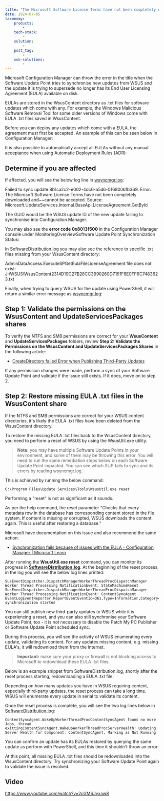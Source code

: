 ```yaml
---
title: "The Microsoft Software License Terms have not been completely downloaded and cannot be accepted"
date: 2024-07-05
taxonomy:
    products:
        - 
    tech-stack:
        - 
    solution:
        - 
    post_tag:
        - 
    sub-solutions:
        - 
---
```


Microsoft Configuration Manager can throw the error in the title when the Software Update Point tries to synchronise new updates from WSUS and the update it is trying to supersede no longer has its End User Licensing Agreement (EULA) available on disk.

EULAs are stored in the WsusContent directory as .txt files for software updates which come with any. For example, the Windows Malicious Software Removal Tool for some older versions of Windows come with EULA .txt files saved in WsusContent.

Before you can deploy any updates which come with a EULA, the agreement must first be accepted. An example of this can be seen below in Configuration Manager:

It is also possible to automatically accept all EULAs without any manual acceptance when using Automatic Deployment Rules (ADR):

## Determine if you are affected

If affected, you will see the below log line in [wsyncmgr.log](/collecting-log-files-for-patch-my-pc-support#publishing-service-logs):

Failed to sync update 8b1ca2c2-e002-4dc6-a5d6-0168006fb369. Error: The Microsoft Software License Terms have not been completely downloaded and~~cannot be accepted. Source: Microsoft.UpdateServices.Internal.BaseApi.LicenseAgreement.GetById

The GUID would be the WSUS update ID of the new update failing to synchronise into Configuration Manager.

You may also see the **error code 0x80131500** in the Configuration Manager console under MonitoringOverviewSoftware Update Point Synchronization Status:

In [SoftwareDistribution.log](/collecting-log-files-for-patch-my-pc-support#publishing-service-logs) you may also see the reference to specific .txt files missing from your WsusContent directory:

AdminDataAccess.ExecuteSPGetEulaFileLicenseAgreement file does not exist: J:\\WSUS\\WsusContent2314D19C27B28CC3990260D7191F6E0FF6C7483623.txt

Finally, when trying to query WSUS for the update using PowerShell, it will return a similar error message as [wsyncmgr.log](/collecting-log-files-for-patch-my-pc-support#publishing-service-logs):

## Step 1: Validate the permissions on the WsusContent and UpdateServicesPackages shares

To verify the NTFS and SMB permissions are correct for your **WsusContent** and **UpdateServicesPackages** folders, review **Step 2: Validate the Permissions on the WsusContent and UpdateServicesPackages Shares** in the following article:

- [CreateDirectory failed Error when Publishing Third-Party Updates](/an-error-occurred-while-publishing-an-update-to-wsus-createdirectory-failed)  
    

  
If any permission changes were made, perform a sync of your Software Update Point and validate if the issue still exists. If it does, move on to step 2. 

## Step 2: Restore missing EULA .txt files in the WsusContent share

If the NTFS and SMB permissions are correct for your WSUS content directories, it's likely the EULA .txt files have been deleted from the WsusContent directory.

To restore the missing EULA .txt files back to the WsusContent directory, you need to perform a reset of WSUS by using the WsusUtil.exe utility.

> **Note:** you may have multiple Software Update Points in your environment, and some of them may be throwing this error. You will need to run the same remediation steps below on each Software Update Point impacted. You can see which SUP fails to sync and its errors by reading wsyncmgr.log.

This is achieved by running the below command:

```
C:\Program Files\Update Services\Tools\WsusUtil.exe reset
```

Performing a "reset" is not as significant as it sounds.

As per the help command, the reset parameter "Checks that every metadata row in the database has corresponding content stored in the file system. If content is missing or corrupted, WSUS downloads the content again. This is useful after restoring a database."

Microsoft have documentation on this issue and also recommend the same action:

- [Synchronization fails because of issues with the EULA - Configuration Manager | Microsoft Learn](https://learn.microsoft.com/en-us/troubleshoot/mem/configmgr/update-management/troubleshoot-software-update-synchronization#synchronization-fails-because-of-issues-with-the-eula)  
    

After running the **WsusUtil.exe reset** command, you can monitor its progress in **[SoftwareDistribution.log](/collecting-log-files-for-patch-my-pc-support#publishing-service-logs)**. At the beginning of the reset process, in the log you will see the below log lines printed:

```
SusEventDispatcher.DispatchManagerWorkerThreadProcDispatchManager Worker Thread Processing NotificationEvent: StateMachineReset
SusEventDispatcher.DispatchManagerWorkerThreadProcDispatchManager Worker Thread Processing NotificationEvent: ContentSyncAgent
EventLogEventReporter.ReportEventEventId=361,Type=Information,Category=Synchronization,Message=Content synchronization started
```

  
You can still publish new third-party updates to WSUS while it is experiencing a reset, and you can also still synchronise your Software Update Point, too - it is not necessary to disable the Patch My PC Publisher or Software Update Point scheduled sync.

During this process, you will see the activity of WSUS enumerating every update, validating its content. For any updates missing content, e.g. missing EULA's, it will redownload them from the Internet.

> **Important:** make sure your proxy or firewall is not blocking access to Microsoft to redownload these EULA .txt files.

Below is an example snippet from SoftwareDistribution.log, shortly after the reset process starting, redownloading a EULA .txt file.

Depending on how many updates you have in WSUS requiring content, especially third-party updates, the reset process can take a long time. WSUS will enumerate every update in serial to validate its content.

Once the reset process is complete, you will see the two log lines below in [SoftwareDistribution.log](/collecting-log-files-for-patch-my-pc-support#publishing-service-logs):

```
ContentSyncAgent.WakeUpWorkerThreadProcContentSyncAgent found no more Jobs, thread exittingContentSyncAgent.WakeUpWorkerThreadProcServerHealth: Updating Server Health for Component: ContentSyncAgent, Marking as Not Running
```

You can confirm an update has its EULAs restored by querying the same update as perform with PowerShell, and this time it shouldn't throw an error:

At this point, all missing EULA .txt files should be redownloaded into the WsusContent directory. Try synchronizing your Software Update Point again to validate the issue is resolved.

## Video

https://www.youtube.com/watch?v=2cGMSJyxaw8
